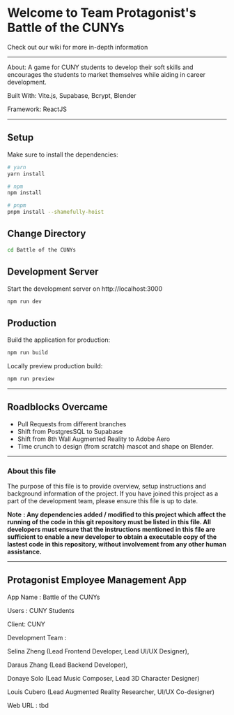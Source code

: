 # Welcome to Team Protagonist's Battle of the CUNYs
Check out our wiki for more in-depth information
***
About: A game for CUNY students to develop their soft skills and encourages the students to market themselves while aiding in career development. 

Built With: Vite.js, Supabase, Bcrypt, Blender

Framework: ReactJS

***

## Setup

Make sure to install the dependencies:

```bash
# yarn
yarn install

# npm
npm install

# pnpm
pnpm install --shamefully-hoist
```
## Change Directory
```bash
cd Battle of the CUNYs
```
## Development Server

Start the development server on http://localhost:3000

```bash
npm run dev
```

## Production

Build the application for production:

```bash
npm run build
```

Locally preview production build:

```bash
npm run preview
```

***

## Roadblocks Overcame

- Pull Requests from different branches
- Shift from PostgresSQL to Supabase
- Shift from 8th Wall Augmented Reality to Adobe Aero
- Time crunch to design (from scratch) mascot and shape on Blender.

***

### **About this file**
The purpose of this file is to provide overview, setup instructions and background information of the project. If you have joined this project as a part of the development team, please ensure this file is up to date.

**Note** **: Any dependencies added / modified to this project which affect the running of the code in this git repository must be listed in this file. All developers must ensure that the instructions mentioned in this file are sufficient to enable a new developer to obtain a executable copy of the lastest code in this repository, without involvement from any other human assistance.**

***

## Protagonist Employee Management App
App Name : Battle of the CUNYs

Users : CUNY Students

Client: CUNY

Development Team :

Selina Zheng (Lead Frontend Developer, Lead UI/UX Designer),

Daraus Zhang (Lead Backend Developer),

Donaye Solo (Lead Music Composer, Lead 3D Character Designer)

Louis Cubero (Lead Augmented Reality Researcher, UI/UX Co-designer)

Web URL : tbd
